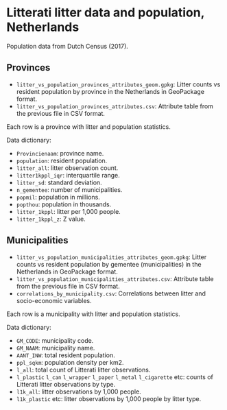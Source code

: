 # Litterati litter data and population, Netherlands

Population data from Dutch Census (2017).

## Provinces

- `litter_vs_population_provinces_attributes_geom.gpkg`: Litter counts vs resident population by province in the Netherlands in GeoPackage format.
- `litter_vs_population_provinces_attributes.csv`: Attribute table from the previous file in CSV format.

Each row is a province with litter and population statistics.

Data dictionary:
- `Provincienaam`: province name.
- `population`: resident population.
- `litter_all`: litter observation count.
- `litter1kppl_iqr`: interquartile range.
- `litter_sd`: standard deviation.
- `n_gementee`: number of municipalities.
- `popmil`: population in millions.
- `popthou`: population in thousands.
- `litter_1kppl`: litter per 1,000 people.
- `litter_1kppl_z`: Z value.

## Municipalities

- `litter_vs_population_municipalities_attributes_geom.gpkg`: Litter counts vs resident population by gementee (municipalities) in the Netherlands in GeoPackage format.
- `litter_vs_population_municipalities_attributes.csv`: Attribute table from the previous file in CSV format.
- `correlations_by_municipality.csv`: Correlations between litter and socio-economic variables.

Each row is a municipality with litter and population statistics.

Data dictionary: 
- `GM_CODE`: municipality code.
- `GM_NAAM`: municipality name.
- `AANT_INW`: total resident population.
- `ppl_sqkm`: population density per km2.
- `l_all`: total count of Litterati litter observations.
- `l_plastic` `l_can` `l_wrapper` `l_paper` `l_metal` `l_cigarette` etc: counts of Litterati litter observations by type.
- `l1k_all`: litter observations by 1,000 people.
- `l1k_plastic` etc: litter observations by 1,000 people by litter type.